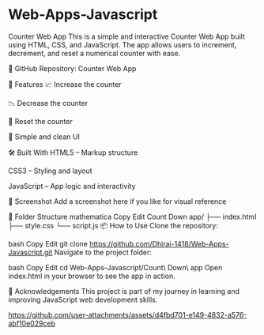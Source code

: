 # Web-Apps-Javascript

Counter Web App
This is a simple and interactive Counter Web App built using HTML, CSS, and JavaScript. The app allows users to increment, decrement, and reset a numerical counter with ease.

🔗 GitHub Repository: Counter Web App

🚀 Features
📈 Increase the counter

📉 Decrease the counter

🔄 Reset the counter

🎨 Simple and clean UI

🛠️ Built With
HTML5 – Markup structure

CSS3 – Styling and layout

JavaScript – App logic and interactivity

📸 Screenshot
Add a screenshot here if you like for visual reference

📂 Folder Structure
mathematica
Copy
Edit
Count Down app/
├── index.html
├── style.css
└── script.js
📦 How to Use
Clone the repository:

bash
Copy
Edit
git clone https://github.com/Dhiraj-1418/Web-Apps-Javascript.git
Navigate to the project folder:

bash
Copy
Edit
cd Web-Apps-Javascript/Count\ Down\ app
Open index.html in your browser to see the app in action.

🙌 Acknowledgements
This project is part of my journey in learning and improving JavaScript web development skills.



https://github.com/user-attachments/assets/d4fbd701-e149-4832-a576-abf10e029ceb


